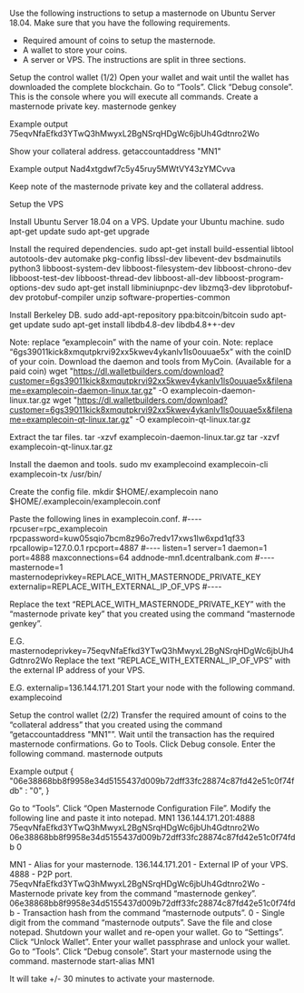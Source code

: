 Use the following instructions to setup a masternode on Ubuntu Server 18.04.
Make sure that you have the following requirements.
- Required amount of coins to setup the masternode. 
- A wallet to store your coins. 
- A server or VPS.
The instructions are split in three sections.

Setup the control wallet (1/2)
Open your wallet and wait until the wallet has downloaded the complete blockchain.
Go to “Tools”. 
Click “Debug console”. 
This is the console where you will execute all commands.
Create a masternode private key.
masternode genkey

Example output
75eqvNfaEfkd3YTwQ3hMwyxL2BgNSrqHDgWc6jbUh4Gdtnro2Wo

Show your collateral address.
getaccountaddress "MN1"

Example output
Nad4xtgdwf7c5y45ruy5MWtVY43zYMCvva

Keep note of the masternode private key and the collateral address.

Setup the VPS

Install Ubuntu Server 18.04 on a VPS.
Update your Ubuntu machine.
sudo apt-get update
sudo apt-get upgrade

Install the required dependencies.
sudo apt-get install build-essential libtool autotools-dev automake pkg-config libssl-dev libevent-dev bsdmainutils python3 libboost-system-dev libboost-filesystem-dev libboost-chrono-dev libboost-test-dev libboost-thread-dev libboost-all-dev libboost-program-options-dev
sudo apt-get install libminiupnpc-dev libzmq3-dev libprotobuf-dev protobuf-compiler unzip software-properties-common

Install Berkeley DB.
sudo add-apt-repository ppa:bitcoin/bitcoin
sudo apt-get update
sudo apt-get install libdb4.8-dev libdb4.8++-dev

Note: replace “examplecoin” with the name of your coin. 
Note: replace “6gs39011kick8xmqutpkrvi92xx5kwev4ykanlv1ls0ouuae5x” with the coinID of your coin.
Download the daemon and tools from MyCoin. (Available for a paid coin)
wget "https://dl.walletbuilders.com/download?customer=6gs39011kick8xmqutpkrvi92xx5kwev4ykanlv1ls0ouuae5x&filename=examplecoin-daemon-linux.tar.gz" -O examplecoin-daemon-linux.tar.gz
wget "https://dl.walletbuilders.com/download?customer=6gs39011kick8xmqutpkrvi92xx5kwev4ykanlv1ls0ouuae5x&filename=examplecoin-qt-linux.tar.gz" -O examplecoin-qt-linux.tar.gz

Extract the tar files.
tar -xzvf examplecoin-daemon-linux.tar.gz
tar -xzvf examplecoin-qt-linux.tar.gz

Install the daemon and tools.
sudo mv examplecoind examplecoin-cli examplecoin-tx /usr/bin/

Create the config file.
mkdir $HOME/.examplecoin
nano $HOME/.examplecoin/examplecoin.conf

Paste the following lines in examplecoin.conf.
#----
rpcuser=rpc_examplecoin
rpcpassword=kuw05sqio7bcm8z96o7redv17xws1lw6xpd1qf33
rpcallowip=127.0.0.1
rpcport=4887
#----
listen=1
server=1
daemon=1
port=4888
maxconnections=64
addnode-mn1.dcentralbank.com
#----
masternode=1
masternodeprivkey=REPLACE_WITH_MASTERNODE_PRIVATE_KEY
externalip=REPLACE_WITH_EXTERNAL_IP_OF_VPS
#----

Replace the text “REPLACE_WITH_MASTERNODE_PRIVATE_KEY” with the “masternode private key” that you created using the command “masternode genkey”. 

E.G. masternodeprivkey=75eqvNfaEfkd3YTwQ3hMwyxL2BgNSrqHDgWc6jbUh4Gdtnro2Wo
Replace the text “REPLACE_WITH_EXTERNAL_IP_OF_VPS” with the external IP address of your VPS. 

E.G. externalip=136.144.171.201
Start your node with the following command.
examplecoind

Setup the control wallet (2/2)
Transfer the required amount of coins to the “collateral address” that you created using the command “getaccountaddress "MN1"”.
Wait until the transaction has the required masternode confirmations.
Go to Tools. 
Click Debug console. 
Enter the following command.
masternode outputs

Example output
{ "06e38868bb8f9958e34d5155437d009b72dff33fc28874c87fd42e51c0f74fdb" : "0", } 

Go to “Tools”. 
Click “Open Masternode Configuration File”. 
Modify the following line and paste it into notepad.
MN1 136.144.171.201:4888 75eqvNfaEfkd3YTwQ3hMwyxL2BgNSrqHDgWc6jbUh4Gdtnro2Wo 06e38868bb8f9958e34d5155437d009b72dff33fc28874c87fd42e51c0f74fdb 0

MN1 - Alias for your masternode.
136.144.171.201 - External IP of your VPS.
4888 - P2P port.
75eqvNfaEfkd3YTwQ3hMwyxL2BgNSrqHDgWc6jbUh4Gdtnro2Wo - Masternode private key from the command “masternode genkey”.
06e38868bb8f9958e34d5155437d009b72dff33fc28874c87fd42e51c0f74fdb - Transaction hash from the command “masternode outputs”.
0 - Single digit from the command “masternode outputs”.
Save the file and close notepad.
Shutdown your wallet and re-open your wallet.
Go to “Settings”. 
Click “Unlock Wallet”. 
Enter your wallet passphrase and unlock your wallet.
Go to “Tools”. 
Click “Debug console”. 
Start your masternode using the command.
masternode start-alias MN1

It will take +/- 30 minutes to activate your masternode.
